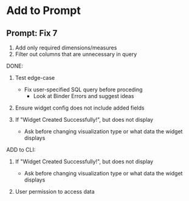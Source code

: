 # Add to Prompt

## Prompt: Fix 7

1. Add only required dimensions/measures
2. Filter out columns that are unnecessary in query

DONE:

1. Test edge-case

   - Fix user-specified SQL query before proceding
     - Look at Binder Errors and suggest ideas

2. Ensure widget config does not include added fields

3. If "Widget Created Successfully!", but does not display
   - Ask before changing visualization type or what data the widget displays

ADD to CLI:

1. If "Widget Created Successfully!", but does not display

   - Ask before changing visualization type or what data the widget displays

2. User permission to access data
